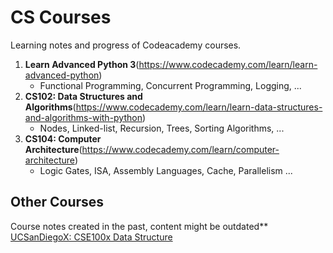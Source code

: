 # CS Courses

Learning notes and progress of Codeacademy courses.

1. **Learn Advanced Python 3**(https://www.codecademy.com/learn/learn-advanced-python)
    - Functional Programming, Concurrent Programming, Logging, ...
1. **CS102: Data Structures and Algorithms**(https://www.codecademy.com/learn/learn-data-structures-and-algorithms-with-python)
    - Nodes, Linked-list, Recursion, Trees, Sorting Algorithms, ...
2. **CS104: Computer Architecture**(https://www.codecademy.com/learn/computer-architecture)
    - Logic Gates, ISA, Assembly Languages, Cache, Parallelism ...


## Other Courses
Course notes created in the past, content might be outdated**
[UCSanDiegoX: CSE100x Data Structure](https://github.com/kammybdeng/data-science-portfolio/blob/master/data-structure.md)
